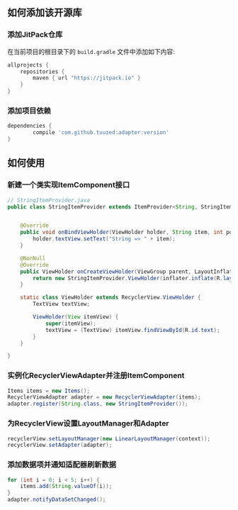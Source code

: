 ## 如何添加该开源库
### 添加JitPack仓库
在当前项目的根目录下的 `build.gradle` 文件中添加如下内容:
```groovy
allprojects {
    repositories {
        maven { url "https://jitpack.io" }
    }
}
```
### 添加项目依赖
```groovy
dependencies {
        compile 'com.github.tuuzed:adapter:version'
}
```
## 如何使用
### 新建一个类实现ItemComponent接口
```java
// StringItemProvider.java
public class StringItemProvider extends ItemProvider<String, StringItemProvider.ViewHolder> {


    @Override
    public void onBindViewHolder(ViewHolder holder, String item, int position) {
        holder.textView.setText("String => " + item);
    }

    @NonNull
    @Override
    public ViewHolder onCreateViewHolder(ViewGroup parent, LayoutInflater inflater) {
        return new StringItemProvider.ViewHolder(inflater.inflate(R.layout.item_string, parent, false));
    }

    static class ViewHolder extends RecyclerView.ViewHolder {
        TextView textView;

        ViewHolder(View itemView) {
            super(itemView);
            textView = (TextView) itemView.findViewById(R.id.text);
        }
    }

}

```
### 实例化RecyclerViewAdapter并注册ItemComponent
```java
Items items = new Items();
RecyclerViewAdapter adapter = new RecyclerViewAdapter(items);
adapter.register(String.class, new StringItemProvider());
```
### 为RecyclerView设置LayoutManager和Adapter
```java
recyclerView.setLayoutManager(new LinearLayoutManager(context));
recyclerView.setAdapter(adapter);
```
### 添加数据项并通知适配器刷新数据
```java
for (int i = 0; i < 5; i++) {
    items.add(String.valueOf(i));
}
adapter.notifyDataSetChanged();
```
